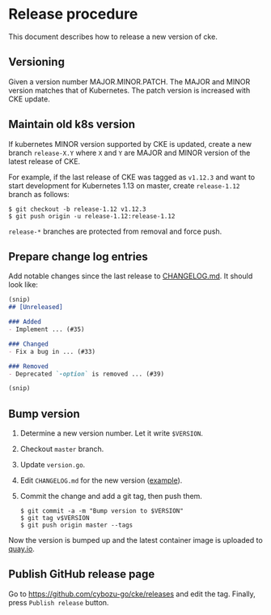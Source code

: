 Release procedure
=================

This document describes how to release a new version of cke.

Versioning
----------

Given a version number MAJOR.MINOR.PATCH.
The MAJOR and MINOR version matches that of Kubernetes.
The patch version is increased with CKE update.

Maintain old k8s version
------------------------

If kubernetes MINOR version supported by CKE is updated, create a new branch `release-X.Y`
where `X` and `Y` are MAJOR and MINOR version of the latest release of CKE.

For example, if the last release of CKE was tagged as `v1.12.3` and want to start
development for Kubernetes 1.13 on master, create `release-1.12` branch as follows:

```console
$ git checkout -b release-1.12 v1.12.3
$ git push origin -u release-1.12:release-1.12
```

`release-*` branches are protected from removal and force push.

Prepare change log entries
--------------------------

Add notable changes since the last release to [CHANGELOG.md](CHANGELOG.md).
It should look like:

```markdown
(snip)
## [Unreleased]

### Added
- Implement ... (#35)

### Changed
- Fix a bug in ... (#33)

### Removed
- Deprecated `-option` is removed ... (#39)

(snip)
```

Bump version
------------

1. Determine a new version number.  Let it write `$VERSION`.
2. Checkout `master` branch.
3. Update `version.go`.
4. Edit `CHANGELOG.md` for the new version ([example][]).
5. Commit the change and add a git tag, then push them.

    ```console
    $ git commit -a -m "Bump version to $VERSION"
    $ git tag v$VERSION
    $ git push origin master --tags
    ```

Now the version is bumped up and the latest container image is uploaded to [quay.io](https://quay.io/cybozu/cke).

Publish GitHub release page
---------------------------

Go to https://github.com/cybozu-go/cke/releases and edit the tag.
Finally, press `Publish release` button.


[example]: https://github.com/cybozu-go/etcdpasswd/commit/77d95384ac6c97e7f48281eaf23cb94f68867f79
[CircleCI]: https://circleci.com/gh/cybozu-go/etcdpasswd
